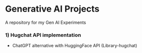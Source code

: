 # Generative AI Projects
A repository for my Gen AI Experiments

### 1) Hugchat API implementation
  - ChatGPT alternative with HuggingFace API (Library-hugchat)
